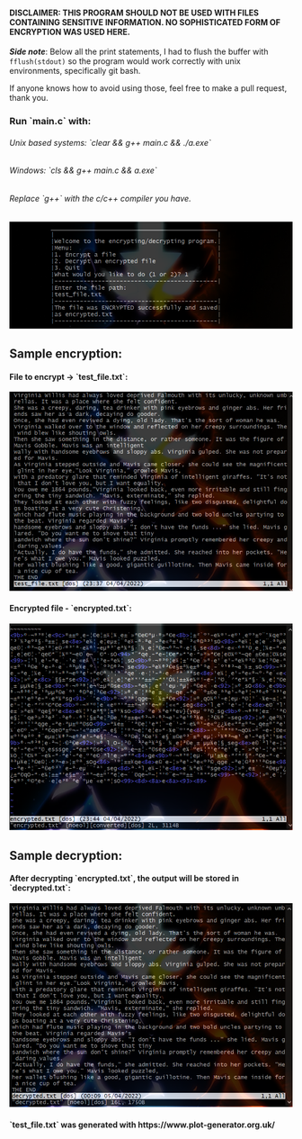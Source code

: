 <h4>DISCLAIMER: THIS PROGRAM SHOULD NOT BE USED WITH FILES CONTAINING SENSITIVE 
INFORMATION. NO SOPHISTICATED FORM OF ENCRYPTION WAS USED HERE. </h4>

**_Side note_**: Below all the print statements, I had to flush the buffer with `fflush(stdout)` so the 
program would work correctly with unix environments, specifically git bash. 

If anyone knows how to avoid using those, feel free to make a pull request, thank you.

<h3>Run `main.c` with: </h3>
<h6>Unix based systems: `clear && g++ main.c && ./a.exe`</h6>
<h6>Windows: `cls && g++ main.c && a.exe`</h6>
<h6>Replace `g++` with the c/c++ compiler you have.</h6>

<img src="images/sample_run.png">


<h2>Sample encryption:</h2>
<h4>File to encrypt -> `test_file.txt`:</h4>
<img src="images/test_file_img.png"/>
<h4>Encrypted file - `encrypted.txt`:</h4>
<img src="images/encrypted.png"/>

<h2>Sample decryption:</h2>
<h4>After decrypting `encrypted.txt`, the output will be stored in `decrypted.txt`:</h4>
<img src="images/decrypted.png"/>

<h4>`test_file.txt` was generated with https://www.plot-generator.org.uk/ </h4>

